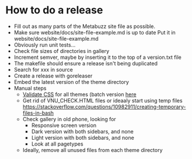 # How to do a release

* Fill out as many parts of the Metabuzz site file as possible.
* Make sure website/docs/site-file-example.md is up to date 
Put it in website/docs/site-file-example.md
* Obviously run unit tests...
* Check file sizes of directories in gallery
* Increment semver, maybe by inserting it to the top of a version.txt file
* The makefile should ensure a release isn't being duplicated
* Search for xxx in source
* Create a release with goreleaser
* Embed the latest version of the theme directory
* Manual steps
  - [Validate CSS](https://validator.w3.org/nu/#textarea) for all themes (batch version [here](https://validator.github.io/validator/#usage)
  - Get rid of VNU_CHECK.HTML files or ideaaly start using temp files https://stackoverflow.com/questions/10982911/creating-temporary-files-in-bash
  - Check gallery in old phone, looking for
    + Responsive screen version
    + Dark version with both sidebars, and none
    + Light version with both sidebars, and none
    + Look at all pagetypes
  - Ideally, remove all unused files from each theme directory
